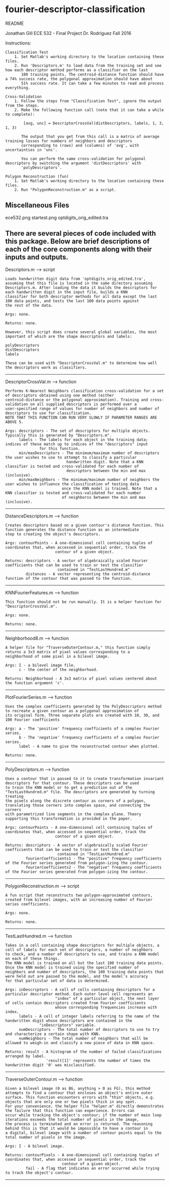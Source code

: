 # fourier-descriptor-classification
README

Jonathan Gill
ECE 532 - Final Project
Dr. Rodriguez
Fall 2016

Instructions:

	Classification Test
		1. Set Matlab's working directory to the location containing these files.
		2. Run 'Descriptors.m' to load data from the training set and see how each descriptor method performs as a classifier on the last 
		   100 training points. The centroid-distance function should have a 74% success rate, the polygonal approximation should have about
		   51% success rate. It can take a few minutes to read and process everything.
		   
	Cross-Validation
		1. Follow the steps from "Classification Test", ignore the output from the steps.
		2. Make the following function call (note that it can take a while to complete):
		
			[avg, unc] = DescriptorCrossVal(distDescriptors, labels, 1, 3, 1, 3)
			
		   The output that you get from this call is a matrix of average training losses for numbers of neighbors and descriptors
		   corresponding to (rows) and (columns) of 'avg', with uncertainties in 'unc'.
		   
		   You can perform the same cross-validation for polygonal descriptors by switching the argument 'distDescriptors' with 
		   'polyDescriptors'.
		   
	Polygon Reconstruction (fun)
		1. Set Matlab's working directory to the location containing these files.
		2. Run "PolygonReconstruction.m" as a script.
	
Miscellaneous Files
--------------------------------------------------------------------------------------------------------------------------------------
ece532.png
startest.png
optdigits_orig_edited.tra

There are several pieces of code included with this package. Below are brief descriptions of each of the core components along with
their inputs and outputs.
--------------------------------------------------------------------------------------------------------------------------------------
Descriptors.m --> script

	Loads handwritten digit data from 'optdigits_orig_edited.tra', assuming that this file is located in the same directory assuming
	Descriptors.m. After loading the data it builds the descriptors for each handwritten digit in the input file, builds a KNN
	classifier for both descriptor methods for all data except the last 100 data points, and tests the last 100 data points against
	the rest of the data.
	
	Args: none.
	
	Returns: none.
	
	However, this script does create several global variables, the most important of which are the shape descriptors and labels:
	
	polyDescriptors
	distDescriptors
	labels
	
	These can be used with "DescriptorCrossVal.m" to determine how well the descriptors work as classifiers.
--------------------------------------------------------------------------------------------------------------------------------------
DescriptorCrossVal.m --> function

	Performs K-Nearest Neighbors classification cross-validation for a set of descriptors obtained using one method (either
	centroid-distance or the polygonal approximation). Training and cross-validation on all supplied descriptors is performed over a
	user-specified range of values for number of neighbors and number of descriptors to use for classification.
	NOTE THAT THIS FUNCTION CAN RUN VERY SLOWLY IF PARAMETER RANGES ARE ABOVE 5.
	
	Args: descriptors - The set of descriptors for multiple objects. Typically this is generated by "Descriptors.m".
		  labels - The labels for each object in the training data; indices of these match up to indices of the "descriptors" input
				   for this function.
		  min/maxDescriptors - The minimum/maximum number of descriptors the user wishes to use to attempt to classify a particular
							   handwritten digit. Note that a KNN classifier is tested and cross-validated for each number of
							   descriptors between the min and max (inclusive).
		  min/maxNeighbors - The minimum/maximum number of neighbors the user wishes to influence the classification of testing data
							 once the KNN model is trained. Note that a KNN classifier is tested and cross-validated for each number
							 of neighborss between the min and max (inclusive).
	
--------------------------------------------------------------------------------------------------------------------------------------
DistanceDescriptors.m --> function

	Creates descriptors based on a given contour's distance function. This function generates the distance function as an intermediate
	step to creating the object's descriptors.
	
	Args: contourPoints - A one-dimensional cell containing tuples of coordinates that, when accessed in sequential order, track the
						  contour of a given object.
	
	Returns: descriptors - A vector of algebraically scaled Fourier coefficients that can be used to train or test the classifier
						   contained in "TestLastHundred.m"
			 distances - A vector representing the centroid-distance function of the contour that was passed to the function.
--------------------------------------------------------------------------------------------------------------------------------------
KNNFourierFeatures.m --> function

	This function should not be run manually. It is a helper function for "DescriptorCrossVal.m".
	
	Args: none.
	
	Returns: none.
--------------------------------------------------------------------------------------------------------------------------------------
Neighborhood8.m --> function

	A helper file for "TraverseOuterContour.m," this function simply returns a 3x3 matrix of pixel values corresponding to a
	neighborhood of some pixel in a bilevel image.
	
	Args: I - a bilevel image file.
		  c - the center of the neighborhood.
		  
	Returns: Neighborhood - A 3x3 matrix of pixel values centered about the function argument 'c'.
--------------------------------------------------------------------------------------------------------------------------------------
PlotFourierSeries.m --> function

	Uses the complex coefficients generated by the PolyDescriptors method to recreate a given contour as a polygonal approximation of
	its original form. Three separate plots are created with 10, 30, and 100 Fourier coefficients
	
	Args: a - The 'positive' frequency coefficients of a complex Fourier series.
		  b - The 'negative' frequency coefficients of a complex Fourier series.
		  label - A name to give the reconstructed contour when plotted.
	
	Returns: none.
--------------------------------------------------------------------------------------------------------------------------------------
PolyDescriptors.m --> function

	Uses a contour that is passed to it to create transformation invariant descriptors for that contour. These descriptors can be used
	to train the KNN model or to get a prediction out of the "TestLastHundred.m" file. The descriptors are generated by turning treating
	the pixels along the discrete contour as corners of a polygon, translating those corners into complex space, and connecting the corners
	with parametrized line segments in the complex plane. Theory supporting this transformation is provided in the paper.
	
	Args: contourPoints - A one-dimensional cell containing tuples of coordinates that, when accessed in sequential order, track the
						  contour of a given object.
	
	Returns: descriptors - A vector of algebraically scaled Fourier coefficients that can be used to train or test the classifier
						   contained in "TestLastHundred.m"
			 fourierCoefficients1 - The "positive" frequency coefficients of the Fourier series generated from polygon-izing the contour.
			 fourierCoefficients2 - The "negative" frequency coefficients of the Fourier series generated from polygon-izing the contour.
--------------------------------------------------------------------------------------------------------------------------------------
PolygonReconstruction.m --> script

	A fun script that reconstructs two polygon-approximated contours, created from bilevel images, with an increasing number of Fourier
	series coefficients.
	
	Args: none.

	Returns: none.
--------------------------------------------------------------------------------------------------------------------------------------
TestLastHundred.m --> function

	Takes in a cell containing shape descriptors for multiple objects, a cell of labels for each set of descriptors, a number of neighbors
	to check, and a number of descriptors to use, and trains a KNN model on each of these things.
	The KNN model is trained on all but the last 100 training data points. Once the KNN model is trained using the specified number of 
	neighbors and number of descriptors, the 100 training data points that were held out are passed to the model, and the model's accuracy
	for that particular set of data is determined.
	
	Args: inDescriptors - A cell of cells containing descriptors for a particular descriptor method. Each outer level cell represents an
						  "index" of a particular object, the next layer of cells contain descriptors created from Fourier coefficients
						  whose corresponding frequencies increase with index.
		  labels - A cell of integer labels referring to the name of the handwritten digit whose descriptors are contained in the 
				   "inDescriptors" variable.
		  numDescriptors - The total number of descriptors to use to try and characterize a certain shape with KNN.
		  numNeighbors - The total number of neighbors that will be allowed to weigh-in and classify a new piece of data in KNN space.
		  
	Returns: result - A histogram of the number of failed classifications arranged by label.
					  'result[1]' represents the number of times the handwritten digit '0' was misclassified.
--------------------------------------------------------------------------------------------------------------------------------------
TraverseOuterContour.m --> function

	Given a bilevel image (0 as BG, anything > 0 as FG), this method attempts to find a contour that encloses an object's entire outer
	surface. This function encounters errors with "thin" objects, e.g. objects that are only one or two pixels thick in any spot.
	For your convenience, the helper file "helper.m" directly demonstrates the failure that this function can experience. Errors can
	occur while tracking the object's contour; if the number of main loop iterations exceeds the total number of pixels in the image, 
	the process is terminated and an error is returned. The reasoning behind this is that it would be impossible to have a contour in
	a digital, bilevel image with a number of contour points equal to the total number of pixels in the image.
	
	Args: I - A bilevel image.
	
	Returns: contourPixels - A one-dimensional cell containing tuples of coordinates that, when accessed in sequential order, track the
							 contour of a given object.
			 fail - A flag that indicates an error occurred while trying to track the object's contour. 
--------------------------------------------------------------------------------------------------------------------------------------
